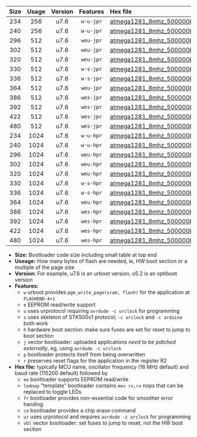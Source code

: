 |Size|Usage|Version|Features|Hex file|
|:-:|:-:|:-:|:-:|:--|
|234|256|u7.6|`w-u-jpr`|[atmega1281_8mhz_500000bps_ur_vbl.hex](https://raw.githubusercontent.com/stefanrueger/urboot/main/atmega1281_8mhz_500000bps_ur_vbl.hex)|
|240|256|u7.6|`w-u-jpr`|[atmega1281_8mhz_500000bps_lednop_ur_vbl.hex](https://raw.githubusercontent.com/stefanrueger/urboot/main/atmega1281_8mhz_500000bps_lednop_ur_vbl.hex)|
|296|512|u7.6|`weu-jpr`|[atmega1281_8mhz_500000bps_ee_ur_vbl.hex](https://raw.githubusercontent.com/stefanrueger/urboot/main/atmega1281_8mhz_500000bps_ee_ur_vbl.hex)|
|302|512|u7.6|`weu-jpr`|[atmega1281_8mhz_500000bps_ee_lednop_ur_vbl.hex](https://raw.githubusercontent.com/stefanrueger/urboot/main/atmega1281_8mhz_500000bps_ee_lednop_ur_vbl.hex)|
|320|512|u7.6|`weu-jpr`|[atmega1281_8mhz_500000bps_ee_lednop_fr_ur_vbl.hex](https://raw.githubusercontent.com/stefanrueger/urboot/main/atmega1281_8mhz_500000bps_ee_lednop_fr_ur_vbl.hex)|
|330|512|u7.6|`w-s-jpr`|[atmega1281_8mhz_500000bps_vbl.hex](https://raw.githubusercontent.com/stefanrueger/urboot/main/atmega1281_8mhz_500000bps_vbl.hex)|
|336|512|u7.6|`w-s-jpr`|[atmega1281_8mhz_500000bps_lednop_vbl.hex](https://raw.githubusercontent.com/stefanrueger/urboot/main/atmega1281_8mhz_500000bps_lednop_vbl.hex)|
|364|512|u7.6|`weu-jpr`|[atmega1281_8mhz_500000bps_ee_lednop_fr_ce_ur_vbl.hex](https://raw.githubusercontent.com/stefanrueger/urboot/main/atmega1281_8mhz_500000bps_ee_lednop_fr_ce_ur_vbl.hex)|
|386|512|u7.6|`wes-jpr`|[atmega1281_8mhz_500000bps_ee_vbl.hex](https://raw.githubusercontent.com/stefanrueger/urboot/main/atmega1281_8mhz_500000bps_ee_vbl.hex)|
|392|512|u7.6|`wes-jpr`|[atmega1281_8mhz_500000bps_ee_lednop_vbl.hex](https://raw.githubusercontent.com/stefanrueger/urboot/main/atmega1281_8mhz_500000bps_ee_lednop_vbl.hex)|
|422|512|u7.6|`wes-jpr`|[atmega1281_8mhz_500000bps_ee_lednop_fr_vbl.hex](https://raw.githubusercontent.com/stefanrueger/urboot/main/atmega1281_8mhz_500000bps_ee_lednop_fr_vbl.hex)|
|480|512|u7.6|`wes-jpr`|[atmega1281_8mhz_500000bps_ee_lednop_fr_ce_vbl.hex](https://raw.githubusercontent.com/stefanrueger/urboot/main/atmega1281_8mhz_500000bps_ee_lednop_fr_ce_vbl.hex)|
|234|1024|u7.6|`w-u-hpr`|[atmega1281_8mhz_500000bps_ur.hex](https://raw.githubusercontent.com/stefanrueger/urboot/main/atmega1281_8mhz_500000bps_ur.hex)|
|240|1024|u7.6|`w-u-hpr`|[atmega1281_8mhz_500000bps_lednop_ur.hex](https://raw.githubusercontent.com/stefanrueger/urboot/main/atmega1281_8mhz_500000bps_lednop_ur.hex)|
|296|1024|u7.6|`weu-hpr`|[atmega1281_8mhz_500000bps_ee_ur.hex](https://raw.githubusercontent.com/stefanrueger/urboot/main/atmega1281_8mhz_500000bps_ee_ur.hex)|
|302|1024|u7.6|`weu-hpr`|[atmega1281_8mhz_500000bps_ee_lednop_ur.hex](https://raw.githubusercontent.com/stefanrueger/urboot/main/atmega1281_8mhz_500000bps_ee_lednop_ur.hex)|
|320|1024|u7.6|`weu-hpr`|[atmega1281_8mhz_500000bps_ee_lednop_fr_ur.hex](https://raw.githubusercontent.com/stefanrueger/urboot/main/atmega1281_8mhz_500000bps_ee_lednop_fr_ur.hex)|
|330|1024|u7.6|`w-s-hpr`|[atmega1281_8mhz_500000bps.hex](https://raw.githubusercontent.com/stefanrueger/urboot/main/atmega1281_8mhz_500000bps.hex)|
|336|1024|u7.6|`w-s-hpr`|[atmega1281_8mhz_500000bps_lednop.hex](https://raw.githubusercontent.com/stefanrueger/urboot/main/atmega1281_8mhz_500000bps_lednop.hex)|
|364|1024|u7.6|`weu-hpr`|[atmega1281_8mhz_500000bps_ee_lednop_fr_ce_ur.hex](https://raw.githubusercontent.com/stefanrueger/urboot/main/atmega1281_8mhz_500000bps_ee_lednop_fr_ce_ur.hex)|
|386|1024|u7.6|`wes-hpr`|[atmega1281_8mhz_500000bps_ee.hex](https://raw.githubusercontent.com/stefanrueger/urboot/main/atmega1281_8mhz_500000bps_ee.hex)|
|392|1024|u7.6|`wes-hpr`|[atmega1281_8mhz_500000bps_ee_lednop.hex](https://raw.githubusercontent.com/stefanrueger/urboot/main/atmega1281_8mhz_500000bps_ee_lednop.hex)|
|422|1024|u7.6|`wes-hpr`|[atmega1281_8mhz_500000bps_ee_lednop_fr.hex](https://raw.githubusercontent.com/stefanrueger/urboot/main/atmega1281_8mhz_500000bps_ee_lednop_fr.hex)|
|480|1024|u7.6|`wes-hpr`|[atmega1281_8mhz_500000bps_ee_lednop_fr_ce.hex](https://raw.githubusercontent.com/stefanrueger/urboot/main/atmega1281_8mhz_500000bps_ee_lednop_fr_ce.hex)|

- **Size:** Bootloader code size including small table at top end
- **Useage:** How many bytes of flash are needed, ie, HW boot section or a multiple of the page size
- **Version:** For example, u7.6 is an urboot version, o5.2 is an optiboot version
- **Features:**
  + `w` urboot provides `pgm_write_page(sram, flash)` for the application at `FLASHEND-4+1`
  + `e` EEPROM read/write support
  + `u` uses urprotocol requiring `avrdude -c urclock` for programming
  + `s` uses skeleton of STK500v1 protocol; `-c urclock` and `-c arduino` both work
  + `h` hardware boot section: make sure fuses are set for reset to jump to boot section
  + `j` vector bootloader: uploaded applications *need to be patched externally*, eg, using `avrdude -c urclock`
  + `p` bootloader protects itself from being overwritten
  + `r` preserves reset flags for the application in the register R2
- **Hex file:** typically MCU name, oscillator frequency (16 MHz default) and baud rate (115200 default) followed by
  + `ee` bootloader supports EEPROM read/write
  + `lednop` "template" bootloader contains `mov rx,rx` nops that can be replaced to toggle LEDs
  + `fr` bootloader provides non-essential code for smoother error handing
  + `ce` bootloader provides a chip erase command
  + `ur` uses urprotocol and requires `avrdude -c urclock` for programming
  + `vbl` vector bootloader: set fuses to jump to reset, not the HW boot section
